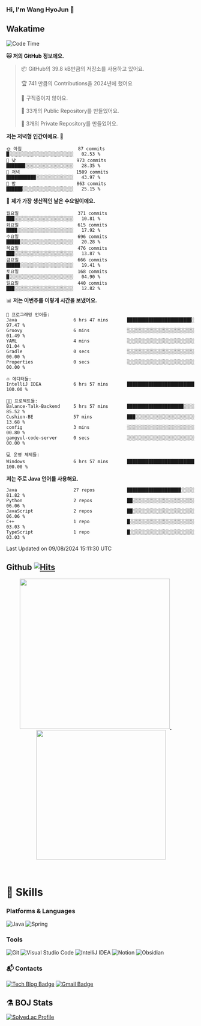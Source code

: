 ### Hi, I'm Wang HyoJun 👋

## Wakatime
<!--START_SECTION:waka-->
![Code Time](http://img.shields.io/badge/Code%20Time-249%20hrs%208%20mins-blue)

**🐱 저의 GitHub 정보에요.** 

> 📦 GitHub의 39.8 kB만큼의 저장소를 사용하고 있어요. 
 > 
> 🏆 741 만큼의 Contributions을 2024년에 했어요
 > 
> 🚫 구직중이지 않아요.
 > 
> 📜 33개의 Public Repository를 만들었어요. 
 > 
> 🔑 3개의 Private Repository를 만들었어요. 
 > 
**저는 저녁형 인간이에요. 🦉** 

```text
🌞 아침                     87 commits          █░░░░░░░░░░░░░░░░░░░░░░░░   02.53 % 
🌆 낮　                     973 commits         ███████░░░░░░░░░░░░░░░░░░   28.35 % 
🌃 저녁                     1509 commits        ███████████░░░░░░░░░░░░░░   43.97 % 
🌙 밤　                     863 commits         ██████░░░░░░░░░░░░░░░░░░░   25.15 % 
```
📅 **제가 가장 생산적인 날은 수요일이에요.** 

```text
월요일                      371 commits         ███░░░░░░░░░░░░░░░░░░░░░░   10.81 % 
화요일                      615 commits         ████░░░░░░░░░░░░░░░░░░░░░   17.92 % 
수요일                      696 commits         █████░░░░░░░░░░░░░░░░░░░░   20.28 % 
목요일                      476 commits         ███░░░░░░░░░░░░░░░░░░░░░░   13.87 % 
금요일                      666 commits         █████░░░░░░░░░░░░░░░░░░░░   19.41 % 
토요일                      168 commits         █░░░░░░░░░░░░░░░░░░░░░░░░   04.90 % 
일요일                      440 commits         ███░░░░░░░░░░░░░░░░░░░░░░   12.82 % 
```


📊 **저는 이번주를 이렇게 시간을 보냈어요.** 

```text
💬 프로그래밍 언어들: 
Java                     6 hrs 47 mins       ████████████████████████░   97.47 % 
Groovy                   6 mins              ░░░░░░░░░░░░░░░░░░░░░░░░░   01.49 % 
YAML                     4 mins              ░░░░░░░░░░░░░░░░░░░░░░░░░   01.04 % 
Gradle                   0 secs              ░░░░░░░░░░░░░░░░░░░░░░░░░   00.00 % 
Properties               0 secs              ░░░░░░░░░░░░░░░░░░░░░░░░░   00.00 % 

🔥 에디터들: 
IntelliJ IDEA            6 hrs 57 mins       █████████████████████████   100.00 % 

🐱‍💻 프로젝트들: 
Balance-Talk-Backend     5 hrs 57 mins       █████████████████████░░░░   85.52 % 
Cushion-BE               57 mins             ███░░░░░░░░░░░░░░░░░░░░░░   13.68 % 
config                   3 mins              ░░░░░░░░░░░░░░░░░░░░░░░░░   00.80 % 
gamgyul-code-server      0 secs              ░░░░░░░░░░░░░░░░░░░░░░░░░   00.00 % 

💻 운영 체제들: 
Windows                  6 hrs 57 mins       █████████████████████████   100.00 % 
```

**저는 주로 Java 언어를 사용해요.** 

```text
Java                     27 repos            ████████████████████░░░░░   81.82 % 
Python                   2 repos             ██░░░░░░░░░░░░░░░░░░░░░░░   06.06 % 
JavaScript               2 repos             ██░░░░░░░░░░░░░░░░░░░░░░░   06.06 % 
C++                      1 repo              █░░░░░░░░░░░░░░░░░░░░░░░░   03.03 % 
TypeScript               1 repo              █░░░░░░░░░░░░░░░░░░░░░░░░   03.03 % 
```




 Last Updated on 09/08/2024 15:11:30 UTC
<!--END_SECTION:waka-->

## Github [![Hits](https://hits.seeyoufarm.com/api/count/incr/badge.svg?url=https%3A%2F%2Fgithub.com%2Fgywns0417%2Fhit-counter&count_bg=%239AEB68&title_bg=%23B1D1F7&icon=&icon_color=%23E7E7E7&title=hits&edge_flat=false)](https://hits.seeyoufarm.com)

<p align="center">
  <a href="https://github.com/gywns0417">
    <img src="https://github-readme-stats.vercel.app/api?username=gywns0417&show_icons=true&theme=catppuccin_latte" width="400" style="max-width:100%;" />
  </a>
  &nbsp;
  &nbsp;
  &nbsp;
  &nbsp;
  <a href="https://github.com/gywns0417">
    <img src="https://github-readme-stats.vercel.app/api/top-langs/?username=gywns0417&layout=compact&show_icons=true&show_owner=true&theme=nord" width="345" style="max-width:100%;"/>
  </a>
</p>

<br>

# 💪 Skills
### Platforms & Languages
![Java](https://img.shields.io/badge/Java-007396.svg?&style=for-the-badge&logo=Java&logoColor=white)
![Spring](https://img.shields.io/badge/Spring-6DB33F.svg?&style=for-the-badge&logo=Spring&logoColor=white)

### Tools
![Git](https://img.shields.io/badge/Git-F05032.svg?&style=for-the-badge&logo=Git&logoColor=white)
![Visual Studio Code](https://img.shields.io/badge/Visual%20Studio%20Code-007ACC.svg?&style=for-the-badge&logo=Visual%20Studio%20Code&logoColor=white)
![IntelliJ IDEA](https://img.shields.io/badge/IntelliJ%20IDEA-000000.svg?&style=for-the-badge&logo=IntelliJ%20IDEA&logoColor=white)
![Notion](https://img.shields.io/badge/Notion-000000.svg?&style=for-the-badge&logo=Notion&logoColor=white)
![Obsidian](https://img.shields.io/badge/Obsidian-7C3AED.svg?&style=for-the-badge&logo=Obsidian&logoColor=white)


### :mailbox_with_mail: Contacts
[![Tech Blog Badge](http://img.shields.io/badge/-Tech%20blog-black?style=flat-square&logo=github&link=https://king-dev.tistory.com/)](https://king.tistory.com/)
[![Gmail Badge](https://img.shields.io/badge/Gmail-d14836?style=flat-square&logo=Gmail&logoColor=white&link=mailto:gywns0417@gmail.com)](mailto:gywns0417@gmail.com)

## ⚗️ BOJ Stats

[![Solved.ac Profile](http://mazassumnida.wtf/api/v2/generate_badge?boj=gywns0417)](https://solved.ac/gywns0417/)
